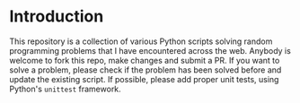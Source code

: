 # Introduction
This repository is a collection of various Python scripts solving random programming problems that I have encountered across the web.
Anybody is welcome to fork this repo, make changes and submit a PR.
If you want to solve a problem, please check if the problem has been solved before and update the existing script.
If possible, please add proper unit tests, using Python's `unittest` framework.
